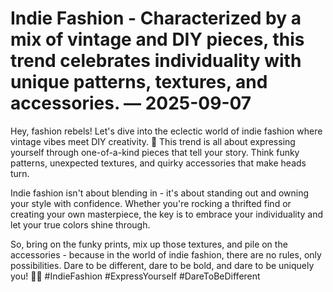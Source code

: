 # Indie Fashion - Characterized by a mix of vintage and DIY pieces, this trend celebrates individuality with unique patterns, textures, and accessories. — 2025-09-07

Hey, fashion rebels! Let's dive into the eclectic world of indie fashion where vintage vibes meet DIY creativity. 🌟 This trend is all about expressing yourself through one-of-a-kind pieces that tell your story. Think funky patterns, unexpected textures, and quirky accessories that make heads turn. 

Indie fashion isn't about blending in - it's about standing out and owning your style with confidence. Whether you're rocking a thrifted find or creating your own masterpiece, the key is to embrace your individuality and let your true colors shine through. 

So, bring on the funky prints, mix up those textures, and pile on the accessories - because in the world of indie fashion, there are no rules, only possibilities. Dare to be different, dare to be bold, and dare to be uniquely you! 🌈💫 #IndieFashion #ExpressYourself #DareToBeDifferent